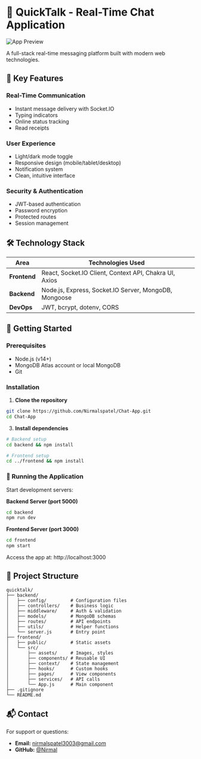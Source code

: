 # 💬 QuickTalk - Real-Time Chat Application

![App Preview](https://via.placeholder.com/1200x600?text=QuickTalk+Demo+GIF/Screenshot)

A full-stack real-time messaging platform built with modern web technologies.

## 🌟 Key Features

### Real-Time Communication
- Instant message delivery with Socket.IO
- Typing indicators
- Online status tracking
- Read receipts

### User Experience
- Light/dark mode toggle
- Responsive design (mobile/tablet/desktop)
- Notification system
- Clean, intuitive interface

### Security & Authentication
- JWT-based authentication
- Password encryption
- Protected routes
- Session management

## 🛠 Technology Stack

| Area        | Technologies Used |
|-------------|-------------------|
| **Frontend** | React, Socket.IO Client, Context API, Chakra UI, Axios |
| **Backend**  | Node.js, Express, Socket.IO Server, MongoDB, Mongoose |
| **DevOps**   | JWT, bcrypt, dotenv, CORS |

## 🚀 Getting Started

### Prerequisites
- Node.js (v14+)
- MongoDB Atlas account or local MongoDB
- Git

### Installation

1. **Clone the repository**
```bash
git clone https://github.com/Nirmalspatel/Chat-App.git
cd Chat-App
```


3. **Install dependencies**
```bash
# Backend setup
cd backend && npm install

# Frontend setup
cd ../frontend && npm install
```

### 🏃 Running the Application

Start development servers:

**Backend Server (port 5000)**
```bash
cd backend
npm run dev
```

**Frontend Server (port 3000)**
```bash
cd frontend
npm start
```

Access the app at: http://localhost:3000

## 📂 Project Structure

```
quicktalk/
├── backend/
│   ├── config/         # Configuration files
│   ├── controllers/    # Business logic
│   ├── middleware/     # Auth & validation
│   ├── models/         # MongoDB schemas
│   ├── routes/         # API endpoints
│   ├── utils/          # Helper functions
│   └── server.js       # Entry point
├── frontend/
│   ├── public/         # Static assets
│   └── src/
│       ├── assets/     # Images, styles
│       ├── components/ # Reusable UI
│       ├── context/    # State management
│       ├── hooks/      # Custom hooks
│       ├── pages/      # View components
│       ├── services/   # API calls
│       └── App.js      # Main component
├── .gitignore
└── README.md
```

## 📬 Contact
For support or questions:

- **Email:** nirmalspatel3003@gmail.com
- **GitHub:** [@Nirmal](https://github.com/Nirmalspatel)
